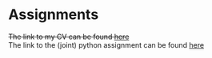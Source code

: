 # Assignments

<strike> The link to my CV can be found <a href="https://github.com/UtsavSaksena/Assignments/blob/master/CV.md">here</a> </strike> <BR>
The link to the (joint) python assignment can be found <a href="https://github.com/UtsavSaksena/Python/blob/master/Pythonassignment.md">here</a>

